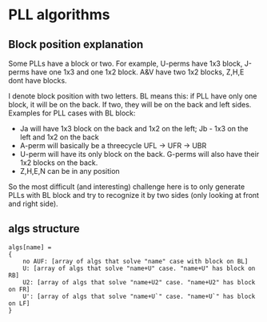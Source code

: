 # PLL algorithms

## Block position explanation
Some PLLs have a block or two. For example, U-perms have 1x3 block, J-perms have one 1x3 and one 1x2 block. A&V have two 1x2 blocks, Z,H,E dont have blocks.

I denote block position with two letters. BL means this: if PLL have only one block, it will be on the back. If two, they will be on the back and left sides. Examples for PLL cases with BL block:

- Ja will have 1x3 block on the back and 1x2 on the left; Jb - 1x3 on the left and 1x2 on the back
- A-perm will basically be a threecycle UFL -> UFR -> UBR
- U-perm will have its only block on the back. G-perms will also have their 1x2 blocks on the back.
- Z,H,E,N can be in any position

So the most difficult (and interesting) challenge here is to only generate PLLs with BL block and try to recognize it by two sides (only looking at front and right side). 

## algs structure
```
algs[name] = 
{
	no AUF: [array of algs that solve "name" case with block on BL]
	U: [array of algs that solve "name+U" case. "name+U" has block on RB]
	U2: [array of algs that solve "name+U2" case. "name+U2" has block on FR]
	U': [array of algs that solve "name+U`" case. "name+U`" has block on LF]
}
```

